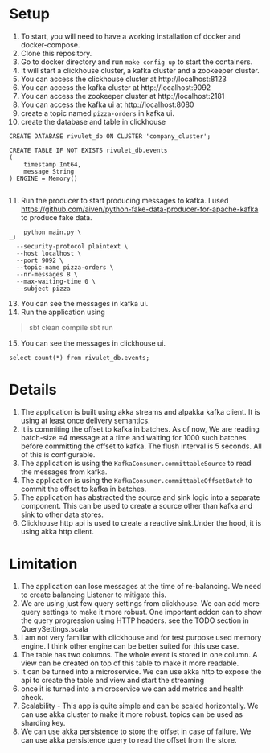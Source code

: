 Setup
================
1. To start, you will need to have a working installation of docker and docker-compose.
2. Clone this repository.
3. Go to docker directory and run `make config up` to start the containers.
4. It will start a clickhouse cluster, a kafka cluster and a zookeeper cluster.
5. You can access the clickhouse cluster at http://localhost:8123
6. You can access the kafka cluster at http://localhost:9092
7. You can access the zookeeper cluster at http://localhost:2181
8. You can access the kafka ui at http://localhost:8080
9. create a topic named `pizza-orders` in kafka ui.
10. create the database and table in clickhouse
```
CREATE DATABASE rivulet_db ON CLUSTER 'company_cluster';

CREATE TABLE IF NOT EXISTS rivulet_db.events
(
    timestamp Int64,
    message String
) ENGINE = Memory()


```
11. Run the producer to start producing messages to kafka. I used https://github.com/aiven/python-fake-data-producer-for-apache-kafka
to produce fake data.
```
    python main.py \                                                                                                                                                           ─╯
  --security-protocol plaintext \
  --host localhost \
  --port 9092 \
  --topic-name pizza-orders \
  --nr-messages 8 \
  --max-waiting-time 0 \
  --subject pizza
  ```
13. You can see the messages in kafka ui.
14. Run the application using
> sbt clean compile
> sbt run
15. You can see the messages in clickhouse ui.
```
select count(*) from rivulet_db.events;
```
Details 
================
1. The application is built using akka streams and alpakka kafka client. It is using at least once delivery semantics.
2. It is commiting the offset to kafka in batches. As of now, We are reading batch-size =4 message 
at a time and waiting for 1000 such batches before committing the offset to kafka. The flush interval is 5 seconds. All of this is configurable.
3. The application is using the `KafkaConsumer.committableSource` to read the messages from kafka.
4. The application is using the `KafkaConsumer.committableOffsetBatch` to commit the offset to kafka in batches.
5. The application has abstracted the source and sink logic into a separate component. This can be used to create a source other than kafka and sink to other data stores.
6. Clickhouse http api is used to create a reactive sink.Under the hood, it is using akka http client.

Limitation
================
1. The application can lose messages at the time of re-balancing. We need to create balancing Listener to mitigate this.
2. We are using just few query settings from clickhouse. We can add more query settings to make it more robust. One important addon can 
to show the query progression using HTTP headers. see the TODO section in QuerySettings.scala
3. I am not very familiar with clickhouse and for test purpose used memory engine. I think other engine can be better suited for this use case.
4. The table has two columns. The whole event is stored in one column. A view can be created on top of this table to make it more readable.
5. It can be turned into a microservice. We can use akka http to expose the api to create the table and view and start the streaming
6. once it is turned into a microservice we can add metrics and health check.
7. Scalability - This app is quite simple and can be scaled horizontally. We can use akka cluster to make it more robust. topics can be used as sharding key.
8. We can use akka persistence to store the offset in case of failure. We can use akka persistence query to read the offset from the store.
